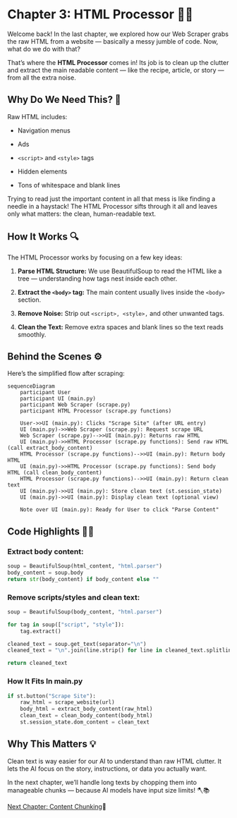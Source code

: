 # Chapter 3: HTML Processor 🧹✨

Welcome back! In the last chapter, we explored how our Web Scraper grabs the raw HTML from a website — basically a messy jumble of code. Now, what do we do with that?

That’s where the **HTML Processor** comes in! Its job is to clean up the clutter and extract the main readable content — like the recipe, article, or story — from all the extra noise.

## Why Do We Need This? 🤔

Raw HTML includes:

- Navigation menus

- Ads

- `<script>` and `<style>` tags

- Hidden elements

- Tons of whitespace and blank lines

Trying to read just the important content in all that mess is like finding a needle in a haystack! The HTML Processor sifts through it all and leaves only what matters: the clean, human-readable text.

## How It Works 🔍

The HTML Processor works by focusing on a few key ideas:

1. **Parse HTML Structure:** We use BeautifulSoup to read the HTML like a tree — understanding how tags nest inside each other.

2. **Extract the `<body>` tag:** The main content usually lives inside the `<body>` section.

3. **Remove Noise:** Strip out `<script>, <style>,` and other unwanted tags.

4. **Clean the Text:** Remove extra spaces and blank lines so the text reads smoothly.

## Behind the Scenes ⚙️

Here’s the simplified flow after scraping:

```mermaid
sequenceDiagram
    participant User
    participant UI (main.py)
    participant Web Scraper (scrape.py)
    participant HTML Processor (scrape.py functions)

    User->>UI (main.py): Clicks "Scrape Site" (after URL entry)
    UI (main.py)->>Web Scraper (scrape.py): Request scrape URL
    Web Scraper (scrape.py)-->>UI (main.py): Returns raw HTML
    UI (main.py)->>HTML Processor (scrape.py functions): Send raw HTML (call extract_body_content)
    HTML Processor (scrape.py functions)-->>UI (main.py): Return body HTML
    UI (main.py)->>HTML Processor (scrape.py functions): Send body HTML (call clean_body_content)
    HTML Processor (scrape.py functions)-->>UI (main.py): Return clean text
    UI (main.py)->>UI (main.py): Store clean text (st.session_state)
    UI (main.py)->>UI (main.py): Display clean text (optional view)

    Note over UI (main.py): Ready for User to click "Parse Content"
```

## Code Highlights 🧑‍💻

### Extract body content:

```python
soup = BeautifulSoup(html_content, "html.parser")
body_content = soup.body
return str(body_content) if body_content else ""
```

### Remove scripts/styles and clean text:

```python
soup = BeautifulSoup(body_content, "html.parser")

for tag in soup(["script", "style"]):
    tag.extract()

cleaned_text = soup.get_text(separator="\n")
cleaned_text = "\n".join(line.strip() for line in cleaned_text.splitlines() if line.strip())

return cleaned_text

```

### How It Fits In main.py

```python
if st.button("Scrape Site"):
    raw_html = scrape_website(url)
    body_html = extract_body_content(raw_html)
    clean_text = clean_body_content(body_html)
    st.session_state.dom_content = clean_text
```



## Why This Matters 💡

Clean text is way easier for our AI to understand than raw HTML clutter. It lets the AI focus on the story, instructions, or data you actually want.

In the next chapter, we’ll handle long texts by chopping them into manageable chunks — because AI models have input size limits! 🪓📚

[Next Chapter: Content Chunking](04_content_chunking_..md)🚀
